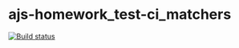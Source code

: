 # ajs-homework_test-ci_matchers
[![Build status](https://ci.appveyor.com/api/projects/status/b85278y0rik1pj5c?svg=true)](https://ci.appveyor.com/project/a-naraikin/ajs-homework-test-ci-matchers)
